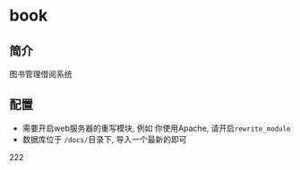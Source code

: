# book
## 简介
图书管理借阅系统

## 配置
* 需要开启web服务器的重写模块, 例如 你使用Apache, 请开启`rewrite_module`
* 数据库位于 `/docs/`目录下, 导入一个最新的即可

222
